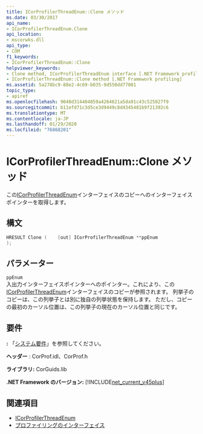 ```yaml
---
title: ICorProfilerThreadEnum::Clone メソッド
ms.date: 03/30/2017
api_name:
- ICorProfilerThreadEnum.Clone
api_location:
- mscorwks.dll
api_type:
- COM
f1_keywords:
- ICorProfilerThreadEnum::Clone
helpviewer_keywords:
- Clone method, ICorProfilerThreadEnum interface [.NET Framework profiling]
- ICorProfilerThreadEnum::Clone method [.NET Framework profiling]
ms.assetid: 5a278bc9-88e2-4c69-b035-9d550dd77081
topic_type:
- apiref
ms.openlocfilehash: 9048d314404859a4264621a5da91c43c525027f9
ms.sourcegitcommit: b11efd71c3d5ce3d9449c8d4345481b9f21392c6
ms.translationtype: MT
ms.contentlocale: ja-JP
ms.lasthandoff: 01/29/2020
ms.locfileid: "76868201"
---
```

# <a name="icorprofilerthreadenumclone-method"></a>ICorProfilerThreadEnum::Clone メソッド
この[ICorProfilerThreadEnum](icorprofilerthreadenum-interface.md)インターフェイスのコピーへのインターフェイスポインターを取得します。  
  
## <a name="syntax"></a>構文  
  
```cpp  
HRESULT Clone (    [out] ICorProfilerThreadEnum **ppEnum  
);  
```  
  
## <a name="parameters"></a>パラメーター  
 `ppEnum`  
 入出力インターフェイスポインターへのポインター。これにより、この[ICorProfilerThreadEnum](icorprofilerthreadenum-interface.md)インターフェイスのコピーが参照されます。 列挙子のコピーは、この列挙子とは別に独自の列挙状態を保持します。 ただし、コピーの最初のカーソル位置は、この列挙子の現在のカーソル位置と同じです。  
  
## <a name="requirements"></a>要件  
 **:** 「[システム要件](../../../../docs/framework/get-started/system-requirements.md)」を参照してください。  
  
 **ヘッダー** : CorProf.idl、CorProf.h  
  
 **ライブラリ:** CorGuids.lib  
  
 **.NET Framework のバージョン:** [!INCLUDE[net_current_v45plus](../../../../includes/net-current-v45plus-md.md)]  
  
## <a name="see-also"></a>関連項目

- [ICorProfilerThreadEnum](icorprofilerthreadenum-interface.md)
- [プロファイリングのインターフェイス](profiling-interfaces.md)
